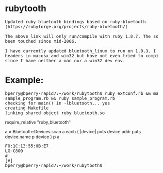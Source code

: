 rubytooth
=========
<pre>
Updated ruby bluetooth bindings based on ruby-bluetooth
(https://rubyforge.org/projects/ruby-bluetooth/)

The above link will only run/compile with ruby 1.8.7. The source hasn't
been touched since mid-2006.

I have currently updated bluetooth_linux to run on 1.9.3. I updated the
headers in macosx and win32 but have not even tried to compile them
since I have neither a mac nor a win32 dev env.
</pre>

Example:
===========

<pre>
bperry@bperry-rapid7:~/work/rubytooth$ ruby extconf.rb && make && cat
sample_program.rb && ruby sample_program.rb 
checking for main() in -lbluetooth... yes
creating Makefile
linking shared-object ruby_bluetooth.so
</pre>


  require_relative "ruby_bluetooth"

  a = Bluetooth::Devices.scan
  a.each { |device|
    puts device.addr
    puts device.name
    p device
  }
  p a


<pre>
F0:1C:13:55:0B:E7
LG-C800
#<Bluetooth::Device:0x00000001d123c8>
[#<Bluetooth::Device:0x00000001d123c8>]
bperry@bperry-rapid7:~/work/rubytooth$ 
</pre>
